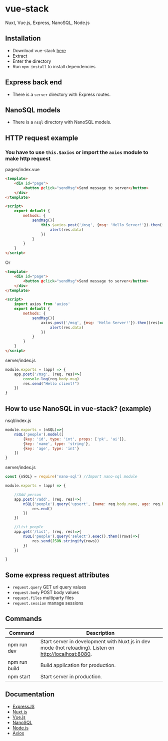 # vue-stack
Nuxt, Vue.js, Express, NanoSQL, Node.js

## Installation

- Download vue-stack [here](https://github.com/samuelnovaes/vue-stack/releases)
- Extract
- Enter the directory
- Run `npm install` to install dependencies

## Express back end

- There is a `server` directory with Express routes.

## NanoSQL models

- There is a `nsql` directory with NanoSQL models.

## HTTP request example

### You have to use `this.$axios` or import the `axios` module to make http request

pages/index.vue

```html
<template>
	<div id="page">
		<button @click="sendMsg">Send message to server</button>
	</div>
</template>

<script>
	export default {
		methods: {
			sendMsg(){
				this.$axios.post('/msg', {msg: 'Hello Server!'}).then((res)=>{
					alert(res.data)
				})
			}
		}
	}
</script>
```

Or

```html
<template>
	<div id="page">
		<button @click="sendMsg">Send message to server</button>
	</div>
</template>

<script>
	import axios from 'axios'
	export default {
		methods: {
			sendMsg(){
				axios.post('/msg', {msg: 'Hello Server!'}).then((res)=>{
					alert(res.data)
				})
			}
		}
	}
</script>
```

server/index.js

```javascript
module.exports = (app) => {
	app.post('/msg', (req, res)=>{
		console.log(req.body.msg)
		res.send("Hello client!")
	})
}
```

## How to use NanoSQL in vue-stack? (example)

nsql/index.js

```javascript
module.exports = (nSQL)=>{
	nSQL('people').model([
		{key: 'id', type: 'int', props: ['pk', 'ai']},
		{key: 'name', type: 'string'},
		{key: 'age', type: 'int'}
	])
}
```

server/index.js

```javascript
const {nSQL} = require('nano-sql') //Import nano-sql module

module.exports = (app) => {

	//Add person
	app.post('/add', (req, res)=>{
		nSQL('people').query('upsert', {name: req.body.name, age: req.body.age}).exec().then(()=>{
			res.end()
		})
	})

	//List people
	app.get('/list', (req, res)=>{
		nSQL('people').query('select').exec().then((rows)=>{
			res.send(JSON.stringify(rows))
		})
	})

}
```

## Some express request attributes

- `request.query` GET url query values
- `request.body` POST body values
- `request.files` multiparty files
- `request.session` manage sessions

## Commands

| Command | Description |
|---------|-------------|
| npm run dev | Start server in development with Nuxt.js in dev mode (hot reloading). Listen on [http://localhost:8080](http://localhost:8080). |
| npm run build | Build application for production. |
| npm start | Start server in production. |

## Documentation

- [ExpressJS](http://expressjs.com/en/guide/routing.html)
- [Nuxt.js](https://nuxtjs.org/guide/)
- [Vue.js](http://vuejs.org/guide/)
- [NanoSQL](https://github.com/ClickSimply/Nano-SQL)
- [Node.js](https://nodejs.org/dist/latest-v8.x/docs/api)
- [Axios](https://github.com/mzabriskie/axios)
